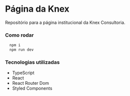 # Página da Knex

Repositório para a página institucional da Knex Consultoria.

### Como rodar

```js
  npm i
  npm run dev
```

### Tecnologias utilizadas

- TypeScript
- React
- React Router Dom
- Styled Components
